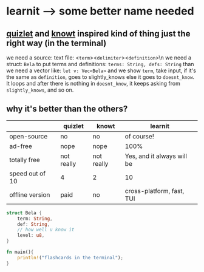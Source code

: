 # learnit --> some better name needed

## [quizlet](https://quizlet.com) and [knowt](https://knowt.com) inspired kind of thing just the right way (in the terminal)

we need a source: text file: \<`term`\>\<`delimiter`\>\<`definition`\>\n
we need a struct: `Bela`  to put terms and definitions: `terms: String, defs: String`
than we need a vector like: `let v: Vec<Bela>`
and we show `term`, take input, if it's the same as `definition`, goes to slightly_knows
else it goes to `doesnt_know`. It loops and after there is nothing in `doesnt_know`,
it keeps asking from `slightly_knows`, and so on.

## why it's better than the others?

|                 | quizlet     | knowt      | learnit                    |
|---------------- | ----------- | ---------- | -------------------------- |
| open-source     | no          | no         | of course!                 |
| ad-free         | nope        | nope       | 100%                       |
| totally free    | not really  | not really | Yes, and it always will be |
| speed out of 10 | 4           | 2          | 10                         |
| offline version | paid        | no         | cross-platform, fast, TUI  |


```rust
struct Bela {
    term: String,
    def: String,
    // how well u know it
    level: u8,
}

fn main(){
    println!("flashcards in the terminal");
}
```

